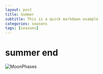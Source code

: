 ```yaml
---
layout: post
title: Summer
subtitle: This is a quick markdown example
categories: seasons
tags: [seasons]
---
```


# summer end

![MoonPhases](http://www.45fan.com/upload/2022-07-20/1D5B4qxUqK2De8Dj.jpg)